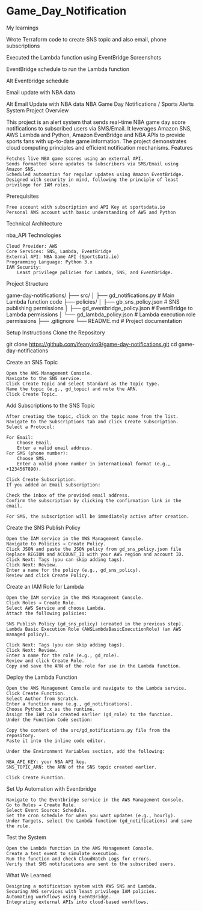# Game_Day_Notification
My learnings

Wrote Terraform code to create SNS topic and also email, phone subscriptions

Executed the Lambda function using EventBridge
Screenshots

EventBridge schedule to run the Lambda function

Alt Eventbridge schedule

Email update with NBA data

Alt Email Update with NBA data
NBA Game Day Notifications / Sports Alerts System
Project Overview

This project is an alert system that sends real-time NBA game day score notifications to subscribed users via SMS/Email. It leverages Amazon SNS, AWS Lambda and Python, Amazon EvenBridge and NBA APIs to provide sports fans with up-to-date game information. The project demonstrates cloud computing principles and efficient notification mechanisms.
Features

    Fetches live NBA game scores using an external API.
    Sends formatted score updates to subscribers via SMS/Email using Amazon SNS.
    Scheduled automation for regular updates using Amazon EventBridge.
    Designed with security in mind, following the principle of least privilege for IAM roles.

Prerequisites

    Free account with subscription and API Key at sportsdata.io
    Personal AWS account with basic understanding of AWS and Python

Technical Architecture

nba_API
Technologies

    Cloud Provider: AWS
    Core Services: SNS, Lambda, EventBridge
    External API: NBA Game API (SportsData.io)
    Programming Language: Python 3.x
    IAM Security:
        Least privilege policies for Lambda, SNS, and EventBridge.

Project Structure

game-day-notifications/
├── src/
│   ├── gd_notifications.py          # Main Lambda function code
├── policies/
│   ├── gb_sns_policy.json           # SNS publishing permissions
│   ├── gd_eventbridge_policy.json   # EventBridge to Lambda permissions
│   └── gd_lambda_policy.json        # Lambda execution role permissions
├── .gitignore
└── README.md                        # Project documentation

Setup Instructions
Clone the Repository

git clone https://github.com/ifeanyiro9/game-day-notifications.git
cd game-day-notifications

Create an SNS Topic

    Open the AWS Management Console.
    Navigate to the SNS service.
    Click Create Topic and select Standard as the topic type.
    Name the topic (e.g., gd_topic) and note the ARN.
    Click Create Topic.

Add Subscriptions to the SNS Topic

    After creating the topic, click on the topic name from the list.
    Navigate to the Subscriptions tab and click Create subscription.
    Select a Protocol:

    For Email:
        Choose Email.
        Enter a valid email address.
    For SMS (phone number):
        Choose SMS.
        Enter a valid phone number in international format (e.g., +1234567890).

    Click Create Subscription.
    If you added an Email subscription:

    Check the inbox of the provided email address.
    Confirm the subscription by clicking the confirmation link in the email.

    For SMS, the subscription will be immediately active after creation.

Create the SNS Publish Policy

    Open the IAM service in the AWS Management Console.
    Navigate to Policies → Create Policy.
    Click JSON and paste the JSON policy from gd_sns_policy.json file
    Replace REGION and ACCOUNT_ID with your AWS region and account ID.
    Click Next: Tags (you can skip adding tags).
    Click Next: Review.
    Enter a name for the policy (e.g., gd_sns_policy).
    Review and click Create Policy.

Create an IAM Role for Lambda

    Open the IAM service in the AWS Management Console.
    Click Roles → Create Role.
    Select AWS Service and choose Lambda.
    Attach the following policies:

    SNS Publish Policy (gd_sns_policy) (created in the previous step).
    Lambda Basic Execution Role (AWSLambdaBasicExecutionRole) (an AWS managed policy).

    Click Next: Tags (you can skip adding tags).
    Click Next: Review.
    Enter a name for the role (e.g., gd_role).
    Review and click Create Role.
    Copy and save the ARN of the role for use in the Lambda function.

Deploy the Lambda Function

    Open the AWS Management Console and navigate to the Lambda service.
    Click Create Function.
    Select Author from Scratch.
    Enter a function name (e.g., gd_notifications).
    Choose Python 3.x as the runtime.
    Assign the IAM role created earlier (gd_role) to the function.
    Under the Function Code section:

    Copy the content of the src/gd_notifications.py file from the repository.
    Paste it into the inline code editor.

    Under the Environment Variables section, add the following:

    NBA_API_KEY: your NBA API key.
    SNS_TOPIC_ARN: the ARN of the SNS topic created earlier.

    Click Create Function.

Set Up Automation with Eventbridge

    Navigate to the Eventbridge service in the AWS Management Console.
    Go to Rules → Create Rule.
    Select Event Source: Schedule.
    Set the cron schedule for when you want updates (e.g., hourly).
    Under Targets, select the Lambda function (gd_notifications) and save the rule.

Test the System

    Open the Lambda function in the AWS Management Console.
    Create a test event to simulate execution.
    Run the function and check CloudWatch Logs for errors.
    Verify that SMS notifications are sent to the subscribed users.

What We Learned

    Designing a notification system with AWS SNS and Lambda.
    Securing AWS services with least privilege IAM policies.
    Automating workflows using EventBridge.
    Integrating external APIs into cloud-based workflows.
